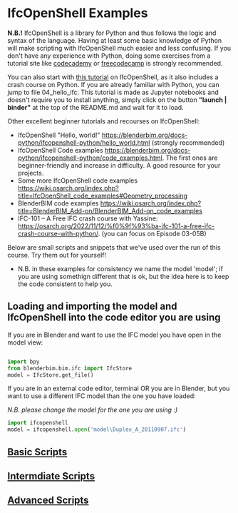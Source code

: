 # IfcOpenShell Examples

**N.B.!** IfcOpenShell is a library for Python and thus follows the logic and syntax of the language. Having at least some basic knowledge of Python will make scripting with IfcOpenShell much easier and less confusing. If you don't have any experience with Python, doing some exercises from a tutorial site like  [codecademy](https://www.codecademy.com/catalog/language/python "https://www.codecademy.com/catalog/language/python") or  [freecodecamp](https://www.freecodecamp.org/news/learn-python-free-python-courses-for-beginners/ "https://www.freecodecamp.org/news/learn-python-free-python-courses-for-beginners/") is strongly recommended. 

You can also start with [this tutorial](https://github.com/jakob-beetz/ifcopenshell-notebooks) on IfcOpenShell, as it also includes a crash course on Python. If you are already familiar with Python, you can jump to file 04_hello_ifc. This tutorial is made as Jupyter notebooks and doesn't require you to install anything, simply click on the button **"launch | binder"** at the top of the README.md and wait for it to load.

Other excellent beginner tutorials and recourses on IfcOpenShell:
- IfcOpenShell "Hello, world!" https://blenderbim.org/docs-python/ifcopenshell-python/hello_world.html (strongly recommended)
- IfcOpenShell Code examples https://blenderbim.org/docs-python/ifcopenshell-python/code_examples.html. The first ones are beginner-friendly and increase in difficulty. A good resource for your projects.
- Some more IfcOpenShell code examples https://wiki.osarch.org/index.php?title=IfcOpenShell_code_examples#Geometry_processing
-  BlenderBIM code examples https://wiki.osarch.org/index.php?title=BlenderBIM_Add-on/BlenderBIM_Add-on_code_examples
- IFC-101 – A Free IFC crash course with Yassine: https://osarch.org/2022/11/12/%f0%9f%93%ba-ifc-101-a-free-ifc-crash-course-with-python/. (you can focus on Episode 03-05B)

Below are small scripts and snippets that we've used over the run of this course. Try them out for yourself!

* N.B. in these examples for consistency we name the model 'model'; if you are using somethign different that is ok, but the idea here is to keep the code consistent to help you.

## Loading and importing the model and IfcOpenShell into the code editor you are using

If you are in Blender and want to use the IFC model you have open in the model view:

```python

import bpy
from blenderbim.bim.ifc import IfcStore
model = IfcStore.get_file()

```
If you are in an external code editor, terminal OR you are in Blender, but you want to use a different IFC model than the one you have loaded:

*N.B. please change the model for the one you are using :)*

```python
import ifcopenshell
model = ifcopenshell.open('model\Duplex_A_20110907.ifc')
```

## [Basic Scripts](/41938/Examples/IfcOpenShell/Basic)
## [Intermdiate Scripts](/41938/Examples/IfcOpenShell/Intermediate)
## [Advanced Scripts](/41938/Examples/IfcOpenShell/Advanced)


[entities]: /41934/Concepts/Entities
[use]: /41934/Uses
[IDE]: /41934/Concepts/IDE





